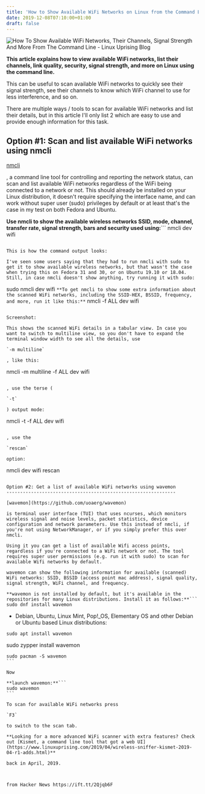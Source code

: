```yaml
---
title: 'How to Show Available WiFi Networks on Linux from the Command Line'
date: 2019-12-08T07:10:00+01:00
draft: false
---
```


![](https://1.bp.blogspot.com/-NabJ6y3PntM/Xc6oVn1thCI/AAAAAAAADkk/fffdog6GYdgZTiTllQ5mPRZnRdLvKSsjwCLcBGAsYHQ/w1200-h630-p-k-no-nu/nmcli-wifi-scan.png " How To Show Available WiFi Networks, Their Channels, Signal Strength And More From The Command Line - Linux Uprising Blog ")  

**This article explains how to view available WiFi networks, list their channels, link quality, security, signal strength, and more on Linux using the command line.**

This can be useful to scan available WiFi networks to quickly see their signal strength, see their channels to know which WiFi channel to use for less interference, and so on.

There are multiple ways / tools to scan for available WiFi networks and list their details, but in this article I'll only list 2 which are easy to use and provide enough information for this task.

Option #1: Scan and list available WiFi networks using nmcli
------------------------------------------------------------

[nmcli](https://developer.gnome.org/NetworkManager/stable/nmcli.html)

, a command line tool for controlling and reporting the network status, can scan and list available WiFi networks regardless of the WiFi being connected to a network or not. This should already be installed on your Linux distribution, it doesn't require specifying the interface name, and can work without super user (sudo) privileges by default or at least that's the case in my test on both Fedora and Ubuntu.

**Use nmcli to show the available wireless networks SSID, mode, channel, transfer rate, signal strength, bars and security used using:**```
nmcli dev wifi
```

This is how the command output looks:

I've seen some users saying that they had to run nmcli with sudo to get it to show available wireless networks, but that wasn't the case when trying this on Fedora 31 and 30, or on Ubuntu 19.10 or 18.04. Still, in case nmcli doesn't show anything, try running it with sudo:

```
sudo nmcli dev wifi
```**To get nmcli to show some extra information about the scanned WiFi networks, including the SSID-HEX, BSSID, frequency, and more, run it like this:**```
nmcli -f ALL dev wifi
```

Screenshot:

This shows the scanned WiFi details in a tabular view. In case you want to switch to multiline view, so you don't have to expand the terminal window width to see all the details, use

`-m multiline`

, like this:

```
nmcli -m multiline -f ALL dev wifi
```**For usage in scripts**

, use the terse (

`-t`

) output mode:

```
nmcli -t -f ALL dev wifi
```**In case you want to force nmcli to rescan the available WiFi networks**

, use the

`rescan`

option:

```
nmcli dev wifi rescan
```

Option #2: Get a list of available WiFi networks using wavemon
--------------------------------------------------------------

[wavemon](https://github.com/uoaerg/wavemon)

is terminal user interface (TUI) that uses ncurses, which monitors wireless signal and noise levels, packet statistics, device configuration and network parameters. Use this instead of nmcli, if you're not using NetworkManager, or if you simply prefer this over nmcli.

Using it you can get a list of available Wifi access points, regardless if you're connected to a WiFi network or not. The tool requires super user permissions (e.g. run it with sudo) to scan for available Wifi networks by default.

wavemon can show the following information for available (scanned) WiFi networks: SSID, BSSID (access point mac address), signal quality, signal strength, WiFi channel, and frequency.

**wavemon is not installed by default, but it's available in the repositories for many Linux distributions. Install it as follows:**```
sudo dnf install wavemon
```

*   Debian, Ubuntu, Linux Mint, Pop!\_OS, Elementary OS and other Debian or Ubuntu based Linux distributions:

```
sudo apt install wavemon
``````
sudo zypper install wavemon
``````
sudo pacman -S wavemon
```

Now

**launch wavemon:**```
sudo wavemon
```

To scan for available WiFi networks press

`F3`

to switch to the scan tab.

**Looking for a more advanced WiFi scanner with extra features? Check out [Kismet, a command line tool that got a web UI](https://www.linuxuprising.com/2019/04/wireless-sniffer-kismet-2019-04-r1-adds.html)**

back in April, 2019.

  
  
from Hacker News https://ift.tt/2Qjqb6F